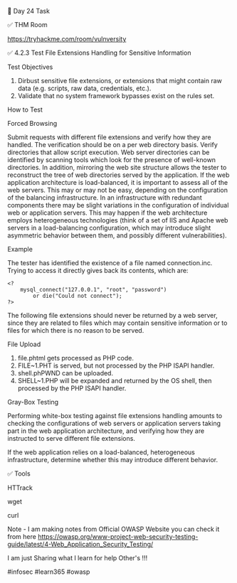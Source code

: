 🎯 Day 24 Task


✅ THM Room 


https://tryhackme.com/room/vulnversity


✅ 4.2.3 Test File Extensions Handling for Sensitive Information

Test Objectives


1. Dirbust sensitive file extensions, or extensions that might contain raw data (e.g. scripts, raw data, credentials, etc.).
2. Validate that no system framework bypasses exist on the rules set. 


How to Test


Forced Browsing


Submit requests with different file extensions and verify how they are handled. The verification should be on a per web directory basis. Verify directories that allow script execution. Web server directories can be identified by scanning tools which look for the presence of well-known directories. In addition, mirroring the web site structure allows the tester to reconstruct the tree of web directories served by the application.
If the web application architecture is load-balanced, it is important to assess all of the web servers. This may or may not be easy, depending on the configuration of the balancing infrastructure. In an infrastructure with redundant components there may be slight variations in the configuration of individual web or application servers. This may happen if the web architecture employs heterogeneous technologies (think of a set of IIS and Apache web servers in a load-balancing configuration, which may introduce slight asymmetric behavior between them, and possibly different vulnerabilities).

Example

The tester has identified the existence of a file named connection.inc. Trying to access it directly gives back its contents, which are:
```
<?
    mysql_connect("127.0.0.1", "root", "password")
        or die("Could not connect");
?>
```
The following file extensions should never be returned by a web server, since they are related to files which may contain sensitive information or to files for which there is no reason to be served.

File Upload


1. file.phtml gets processed as PHP code.
2. FILE~1.PHT is served, but not processed by the PHP ISAPI handler.
3. shell.phPWND can be uploaded.
4. SHELL~1.PHP will be expanded and returned by the OS shell, then processed by the PHP ISAPI handler.


Gray-Box Testing


Performing white-box testing against file extensions handling amounts to checking the configurations of web servers or application servers taking part in the web application architecture, and verifying how they are instructed to serve different file extensions.


If the web application relies on a load-balanced, heterogeneous infrastructure, determine whether this may introduce different behavior.


✅ Tools


HTTrack


wget 


curl


Note - I am making notes from Official OWASP Website you can check it from here
https://owasp.org/www-project-web-security-testing-guide/latest/4-Web_Application_Security_Testing/ 

I am just Sharing what I learn for help Other's !!!

#infosec #learn365 #owasp 


